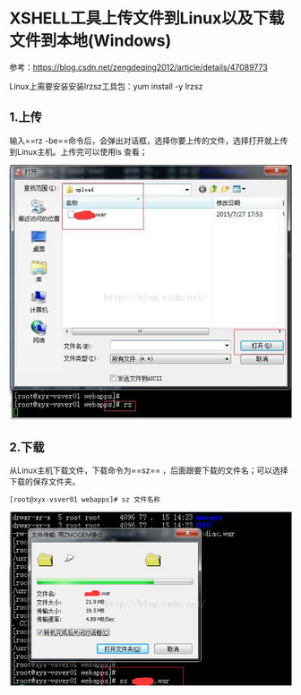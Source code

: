 # XSHELL工具上传文件到Linux以及下载文件到本地(Windows)

参考：https://blog.csdn.net/zengdeqing2012/article/details/47089773

Linux上需要安装安装lrzsz工具包：yum install -y lrzsz

## 1.上传

输入==rz -be==命令后，会弹出对话框，选择你要上传的文件，选择打开就上传到Linux主机。上传完可以使用ls 查看；

![img](./images/xshell-upload-download/20150727195511224)

## 2.下载

从Linux主机下载文件，下载命令为==sz== ，后面跟要下载的文件名；可以选择下载的保存文件夹。

```html
[root@xyx-vsver01 webapps]# sz 文件名称
```

![img](./images/xshell-upload-download/20150727195920314)